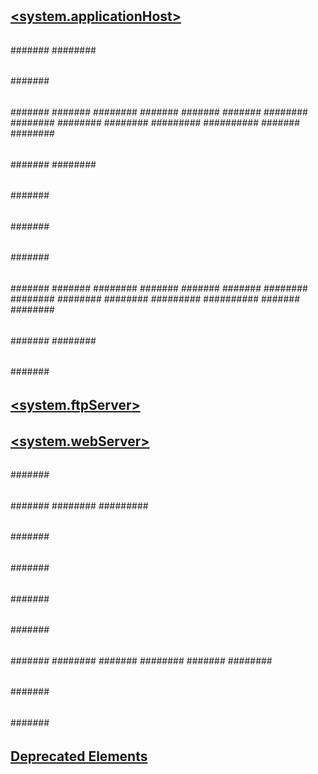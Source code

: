 # [<configuration>](index.md)
## [<configPaths>](configpaths/index.md)
### [<searchResult>](configpaths/searchresult/index.md)
#### [<section>](configpaths/searchresult/section.md)
## [<configurationRedirection>](configurationredirection.md)
## [<moduleProviders>](moduleproviders/index.md)
### [<add>](moduleproviders/add.md)
## [<modules>](modules/index.md)
### [<add>](modules/add.md)
## [<system.applicationHost>](system.applicationhost/index.md)
### [<applicationPools>](system.applicationhost/applicationpools/index.md)
#### [<add>](system.applicationhost/applicationpools/add/index.md)
##### [<cpu>](system.applicationhost/applicationpools/add/cpu.md)
##### [<failure>](system.applicationhost/applicationpools/add/failure.md)
##### [<processModel>](system.applicationhost/applicationpools/add/processmodel.md)
##### [<recycling>](system.applicationhost/applicationpools/add/recycling/index.md)
###### [<periodicRestart>](system.applicationhost/applicationpools/add/recycling/periodicrestart/index.md)
####### [<schedule>](system.applicationhost/applicationpools/add/recycling/periodicrestart/schedule/index.md)
######## [<add>](system.applicationhost/applicationpools/add/recycling/periodicrestart/schedule/add.md)
##### [<environmentVariables>](system.applicationhost/applicationpools/add/environmentvariables/index.md)
###### [<add>](system.applicationhost/applicationpools/add/environmentvariables/add.md)
#### [<applicationPoolDefaults>](system.applicationhost/applicationpools/applicationpooldefaults/index.md)
##### [<environmentVariables>](system.applicationhost/applicationpools/applicationpooldefaults/environmentvariables/index.md)
###### [<add>](system.applicationhost/applicationpools/applicationpooldefaults/environmentvariables/add.md)
### [<configHistory>](system.applicationhost/confighistory.md)
### [<customMetadata>](system.applicationhost/custommetadata/index.md)
#### [<key>](system.applicationhost/custommetadata/key/index.md)
##### [<property>](system.applicationhost/custommetadata/key/property.md)
### [<listenerAdapters>](system.applicationhost/listeneradapters/index.md)
#### [<add>](system.applicationhost/listeneradapters/add.md)
### [<log>](system.applicationhost/log/index.md)
#### [<centralBinaryLogFile>](system.applicationhost/log/centralbinarylogfile.md)
#### [<centralW3CLogFile>](system.applicationhost/log/centralw3clogfile.md)
### [<sites>](system.applicationhost/sites/index.md)
#### [<applicationDefaults>](system.applicationhost/sites/applicationdefaults.md)
#### [<site>](system.applicationhost/sites/site/index.md)
##### [<application>](system.applicationhost/sites/site/application/index.md)
###### [<virtualDirectory>](system.applicationhost/sites/site/application/virtualdirectory.md)
###### [<virtualDirectoryDefaults>](system.applicationhost/sites/site/application/virtualdirectorydefaults.md)
##### [<applicationDefaults>](system.applicationhost/sites/site/applicationdefaults.md)
##### [<bindings>](system.applicationhost/sites/site/bindings/index.md)
###### [<binding>](system.applicationhost/sites/site/bindings/binding.md)
##### [<limits>](system.applicationhost/sites/site/limits.md)
##### [<logFile>](system.applicationhost/sites/site/logfile/index.md)
###### [<customFields>](system.applicationhost/sites/site/logfile/customfields/index.md)
####### [<add>](system.applicationhost/sites/site/logfile/customfields/add.md)
##### [<traceFailedRequestsLogging>](system.applicationhost/sites/site/tracefailedrequestslogging.md)
##### [<virtualDirectoryDefaults>](system.applicationhost/sites/site/virtualdirectorydefaults.md)
##### [<ftpServer>](system.applicationhost/sites/site/ftpserver/index.md)
###### [<connections>](system.applicationhost/sites/site/ftpserver/connections.md)
###### [<security>](system.applicationhost/sites/site/ftpserver/security/index.md)
####### [<dataChannelSecurity>](system.applicationhost/sites/site/ftpserver/security/datachannelsecurity.md)
####### [<commandFiltering>](system.applicationhost/sites/site/ftpserver/security/commandfiltering/index.md)
######## [<add>](system.applicationhost/sites/site/ftpserver/security/commandfiltering/add.md)
####### [<ssl>](system.applicationhost/sites/site/ftpserver/security/ssl.md)
####### [<sslClientCertificates>](system.applicationhost/sites/site/ftpserver/security/sslclientcertificates.md)
####### [<authentication>](system.applicationhost/sites/site/ftpserver/security/authentication/index.md)
######## [<anonymousAuthentication>](system.applicationhost/sites/site/ftpserver/security/authentication/anonymousauthentication.md)
######## [<basicAuthentication>](system.applicationhost/sites/site/ftpserver/security/authentication/basicauthentication.md)
######## [<clientCertAuthentication>](system.applicationhost/sites/site/ftpserver/security/authentication/clientcertauthentication.md)
######## [<customAuthentication>](system.applicationhost/sites/site/ftpserver/security/authentication/customauthentication/index.md)
######### [<providers>](system.applicationhost/sites/site/ftpserver/security/authentication/customauthentication/providers/index.md)
########## [<add>](system.applicationhost/sites/site/ftpserver/security/authentication/customauthentication/providers/add.md)
####### [<customAuthorization>](system.applicationhost/sites/site/ftpserver/security/customauthorization/index.md)
######## [<provider>](system.applicationhost/sites/site/ftpserver/security/customauthorization/provider.md)
###### [<customFeatures>](system.applicationhost/sites/site/ftpserver/customfeatures/index.md)
####### [<providers>](system.applicationhost/sites/site/ftpserver/customfeatures/providers/index.md)
######## [<add>](system.applicationhost/sites/site/ftpserver/customfeatures/providers/add.md)
###### [<messages>](system.applicationhost/sites/site/ftpserver/messages.md)
###### [<fileHandling>](system.applicationhost/sites/site/ftpserver/filehandling.md)
###### [<firewallSupport>](system.applicationhost/sites/site/ftpserver/firewallsupport.md)
###### [<userIsolation>](system.applicationhost/sites/site/ftpserver/userisolation/index.md)
####### [<activeDirectory>](system.applicationhost/sites/site/ftpserver/userisolation/activedirectory.md)
###### [<directoryBrowse>](system.applicationhost/sites/site/ftpserver/directorybrowse.md)
###### [<logFile>](system.applicationhost/sites/site/ftpserver/logfile.md)
###### [<sessions>](system.applicationhost/sites/site/ftpserver/sessions/index.md)
####### [<session>](system.applicationhost/sites/site/ftpserver/sessions/session.md)
###### [<Stop>](system.applicationhost/sites/site/ftpserver/stop.md)
###### [<Start>](system.applicationhost/sites/site/ftpserver/start.md)
###### [<FlushLog>](system.applicationhost/sites/site/ftpserver/flushlog.md)
#### [<siteDefaults>](system.applicationhost/sites/sitedefaults/index.md)
##### [<limits>](system.applicationhost/sites/sitedefaults/limits.md)
##### [<logFile>](system.applicationhost/sites/sitedefaults/logfile/index.md)
###### [<customFields>](system.applicationhost/sites/sitedefaults/logfile/customfields/index.md)
####### [<add>](system.applicationhost/sites/sitedefaults/logfile/customfields/add.md)
##### [<traceFailedRequestsLogging>](system.applicationhost/sites/sitedefaults/tracefailedrequestslogging.md)
##### [<bindings>](system.applicationhost/sites/sitedefaults/bindings/index.md)
###### [<binding>](system.applicationhost/sites/sitedefaults/bindings/binding.md)
##### [<ftpServer>](system.applicationhost/sites/sitedefaults/ftpserver/index.md)
###### [<connections>](system.applicationhost/sites/sitedefaults/ftpserver/connections.md)
###### [<security>](system.applicationhost/sites/sitedefaults/ftpserver/security/index.md)
####### [<dataChannelSecurity>](system.applicationhost/sites/sitedefaults/ftpserver/security/datachannelsecurity.md)
####### [<commandFiltering>](system.applicationhost/sites/sitedefaults/ftpserver/security/commandfiltering/index.md)
######## [<add>](system.applicationhost/sites/sitedefaults/ftpserver/security/commandfiltering/add.md)
####### [<ssl>](system.applicationhost/sites/sitedefaults/ftpserver/security/ssl.md)
####### [<sslClientCertificates>](system.applicationhost/sites/sitedefaults/ftpserver/security/sslclientcertificates.md)
####### [<authentication>](system.applicationhost/sites/sitedefaults/ftpserver/security/authentication/index.md)
######## [<anonymousAuthentication>](system.applicationhost/sites/sitedefaults/ftpserver/security/authentication/anonymousauthentication.md)
######## [<basicAuthentication>](system.applicationhost/sites/sitedefaults/ftpserver/security/authentication/basicauthentication.md)
######## [<clientCertAuthentication>](system.applicationhost/sites/sitedefaults/ftpserver/security/authentication/clientcertauthentication.md)
######## [<customAuthentication>](system.applicationhost/sites/sitedefaults/ftpserver/security/authentication/customauthentication/index.md)
######### [<providers>](system.applicationhost/sites/sitedefaults/ftpserver/security/authentication/customauthentication/providers/index.md)
########## [<add>](system.applicationhost/sites/sitedefaults/ftpserver/security/authentication/customauthentication/providers/add.md)
####### [<customAuthorization>](system.applicationhost/sites/sitedefaults/ftpserver/security/customauthorization/index.md)
######## [<provider>](system.applicationhost/sites/sitedefaults/ftpserver/security/customauthorization/provider.md)
###### [<customFeatures>](system.applicationhost/sites/sitedefaults/ftpserver/customfeatures/index.md)
####### [<providers>](system.applicationhost/sites/sitedefaults/ftpserver/customfeatures/providers/index.md)
######## [<add>](system.applicationhost/sites/sitedefaults/ftpserver/customfeatures/providers/add.md)
###### [<messages>](system.applicationhost/sites/sitedefaults/ftpserver/messages.md)
###### [<fileHandling>](system.applicationhost/sites/sitedefaults/ftpserver/filehandling.md)
###### [<firewallSupport>](system.applicationhost/sites/sitedefaults/ftpserver/firewallsupport.md)
###### [<userIsolation>](system.applicationhost/sites/sitedefaults/ftpserver/userisolation/index.md)
####### [<activeDirectory>](system.applicationhost/sites/sitedefaults/ftpserver/userisolation/activedirectory.md)
###### [<directoryBrowse>](system.applicationhost/sites/sitedefaults/ftpserver/directorybrowse.md)
###### [<logFile>](system.applicationhost/sites/sitedefaults/ftpserver/logfile.md)
#### [<virtualDirectoryDefaults>](system.applicationhost/sites/virtualdirectorydefaults.md)
### [<webLimits>](system.applicationhost/weblimits.md)
### [<serviceAutoStartProviders>](system.applicationhost/serviceautostartproviders/index.md)
#### [<add>](system.applicationhost/serviceautostartproviders/add.md)
## [<system.ftpServer>](system.ftpserver/index.md)
### [<log>](system.ftpserver/log/index.md)
#### [<centralLogFile>](system.ftpserver/log/centrallogfile.md)
### [<firewallSupport>](system.ftpserver/firewallsupport.md)
### [<providerDefinitions>](system.ftpserver/providerdefinitions/index.md)
#### [<add>](system.ftpserver/providerdefinitions/add.md)
#### [<activation>](system.ftpserver/providerdefinitions/activation/index.md)
##### [<providerData>](system.ftpserver/providerdefinitions/activation/providerdata/index.md)
###### [<add>](system.ftpserver/providerdefinitions/activation/providerdata/add.md)
### [<security>](system.ftpserver/security/index.md)
#### [<authorization>](system.ftpserver/security/authorization/index.md)
##### [<add>](system.ftpserver/security/authorization/add.md)
#### [<ipSecurity>](system.ftpserver/security/ipsecurity/index.md)
##### [<add>](system.ftpserver/security/ipsecurity/add.md)
#### [<requestFiltering>](system.ftpserver/security/requestfiltering/index.md)
##### [<fileExtensions>](system.ftpserver/security/requestfiltering/fileextensions/index.md)
###### [<add>](system.ftpserver/security/requestfiltering/fileextensions/add.md)
##### [<requestLimits>](system.ftpserver/security/requestfiltering/requestlimits.md)
##### [<hiddenSegments>](system.ftpserver/security/requestfiltering/hiddensegments/index.md)
###### [<add>](system.ftpserver/security/requestfiltering/hiddensegments/add.md)
##### [<denyUrlSequences>](system.ftpserver/security/requestfiltering/denyurlsequences/index.md)
###### [<add>](system.ftpserver/security/requestfiltering/denyurlsequences/add.md)
#### [<authentication>](system.ftpserver/security/authentication/index.md)
##### [<denyByFailure>](system.ftpserver/security/authentication/denybyfailure.md)
### [<caching>](system.ftpserver/caching/index.md)
#### [<credentialsCache>](system.ftpserver/caching/credentialscache.md)
### [<serverRuntime>](system.ftpserver/serverruntime/index.md)
#### [<hostNameSupport>](system.ftpserver/serverruntime/hostnamesupport.md)
## [<system.webServer>](system.webserver/index.md)
### [<asp>](system.webserver/asp/index.md)
#### [<cache>](system.webserver/asp/cache.md)
#### [<comPlus>](system.webserver/asp/complus.md)
#### [<limits>](system.webserver/asp/limits.md)
#### [<session>](system.webserver/asp/session.md)
### [<caching>](system.webserver/caching/index.md)
#### [<profiles>](system.webserver/caching/profiles/index.md)
##### [<add>](system.webserver/caching/profiles/add.md)
### [<cgi>](system.webserver/cgi.md)
### [<defaultDocument>](system.webserver/defaultdocument/index.md)
#### [<files>](system.webserver/defaultdocument/files/index.md)
##### [<add>](system.webserver/defaultdocument/files/add.md)
### [<directoryBrowse>](system.webserver/directorybrowse.md)
### [<fastCgi>](system.webserver/fastcgi/index.md)
#### [<application>](system.webserver/fastcgi/application/index.md)
##### [<environmentVariables>](system.webserver/fastcgi/application/environmentvariables/index.md)
###### [<environmentVariable>](system.webserver/fastcgi/application/environmentvariables/environmentvariable.md)
### [<globalModules>](system.webserver/globalmodules/index.md)
#### [<add>](system.webserver/globalmodules/add.md)
### [<handlers>](system.webserver/handlers/index.md)
#### [<add>](system.webserver/handlers/add.md)
### [<httpCompression>](system.webserver/httpcompression/index.md)
#### [<dynamicTypes>](system.webserver/httpcompression/dynamictypes/index.md)
##### [<add>](system.webserver/httpcompression/dynamictypes/add.md)
#### [<scheme>](system.webserver/httpcompression/scheme.md)
#### [<staticTypes>](system.webserver/httpcompression/statictypes/index.md)
##### [<add>](system.webserver/httpcompression/statictypes/add.md)
### [<httpErrors>](system.webserver/httperrors/index.md)
#### [<error>](system.webserver/httperrors/error.md)
### [<httpLogging>](system.webserver/httplogging.md)
### [<httpProtocol>](system.webserver/httpprotocol/index.md)
#### [<customHeaders>](system.webserver/httpprotocol/customheaders/index.md)
##### [<add>](system.webserver/httpprotocol/customheaders/add.md)
#### [<redirectHeaders>](system.webserver/httpprotocol/redirectheaders/index.md)
##### [<add>](system.webserver/httpprotocol/redirectheaders/add.md)
### [<httpRedirect>](system.webserver/httpredirect/index.md)
#### [<add>](system.webserver/httpredirect/add.md)
### [<httpTracing>](system.webserver/httptracing/index.md)
#### [<traceUrls>](system.webserver/httptracing/traceurls/index.md)
##### [<add>](system.webserver/httptracing/traceurls/add.md)
### [<isapiFilters>](system.webserver/isapifilters/index.md)
#### [<filter>](system.webserver/isapifilters/filter.md)
### [<management>](system.webserver/management/index.md)
#### [<authentication>](system.webserver/management/authentication/index.md)
##### [<credentials>](system.webserver/management/authentication/credentials/index.md)
###### [<add>](system.webserver/management/authentication/credentials/add.md)
##### [<providers>](system.webserver/management/authentication/providers/index.md)
###### [<add>](system.webserver/management/authentication/providers/add.md)
#### [<authorization>](system.webserver/management/authorization/index.md)
##### [<authorizationRules>](system.webserver/management/authorization/authorizationrules/index.md)
###### [<scope>](system.webserver/management/authorization/authorizationrules/scope/index.md)
####### [<add>](system.webserver/management/authorization/authorizationrules/scope/add.md)
##### [<providers>](system.webserver/management/authorization/providers/index.md)
###### [<add>](system.webserver/management/authorization/providers/add.md)
#### [<trustedProviders>](system.webserver/management/trustedproviders/index.md)
##### [<add>](system.webserver/management/trustedproviders/add.md)
### [<modules>](system.webserver/modules/index.md)
#### [<add>](system.webserver/modules/add.md)
### [<odbcLogging>](system.webserver/odbclogging.md)
### [<security>](system.webserver/security/index.md)
#### [<access>](system.webserver/security/access.md)
#### [<applicationDependencies>](system.webserver/security/applicationdependencies/index.md)
##### [<application>](system.webserver/security/applicationdependencies/application/index.md)
###### [<add>](system.webserver/security/applicationdependencies/application/add.md)
#### [<authentication>](system.webserver/security/authentication/index.md)
##### [<anonymousAuthentication>](system.webserver/security/authentication/anonymousauthentication.md)
##### [<basicAuthentication>](system.webserver/security/authentication/basicauthentication.md)
##### [<clientCertificateMappingAuthentication>](system.webserver/security/authentication/clientcertificatemappingauthentication.md)
##### [<digestAuthentication>](system.webserver/security/authentication/digestauthentication.md)
##### [<iisClientCertificateMappingAuthentication>](system.webserver/security/authentication/iisclientcertificatemappingauthentication/index.md)
###### [<manyToOneMappings>](system.webserver/security/authentication/iisclientcertificatemappingauthentication/manytoonemappings/index.md)
####### [<add>](system.webserver/security/authentication/iisclientcertificatemappingauthentication/manytoonemappings/add/index.md)
######## [<rules>](system.webserver/security/authentication/iisclientcertificatemappingauthentication/manytoonemappings/add/rules/index.md)
######### [<add>](system.webserver/security/authentication/iisclientcertificatemappingauthentication/manytoonemappings/add/rules/add.md)
###### [<oneToOneMappings>](system.webserver/security/authentication/iisclientcertificatemappingauthentication/onetoonemappings/index.md)
####### [<add>](system.webserver/security/authentication/iisclientcertificatemappingauthentication/onetoonemappings/add.md)
##### [<windowsAuthentication>](system.webserver/security/authentication/windowsauthentication/index.md)
###### [<providers>](system.webserver/security/authentication/windowsauthentication/providers/index.md)
####### [<add>](system.webserver/security/authentication/windowsauthentication/providers/add.md)
###### [<extendedProtection>](system.webserver/security/authentication/windowsauthentication/extendedprotection/index.md)
####### [<spn>](system.webserver/security/authentication/windowsauthentication/extendedprotection/spn.md)
#### [<authorization>](system.webserver/security/authorization/index.md)
##### [<add>](system.webserver/security/authorization/add.md)
#### [<ipSecurity>](system.webserver/security/ipsecurity/index.md)
##### [<add>](system.webserver/security/ipsecurity/add.md)
#### [<isapiCgiRestriction>](system.webserver/security/isapicgirestriction/index.md)
##### [<add>](system.webserver/security/isapicgirestriction/add.md)
#### [<requestFiltering>](system.webserver/security/requestfiltering/index.md)
##### [<denyUrlSequences>](system.webserver/security/requestfiltering/denyurlsequences/index.md)
###### [<add>](system.webserver/security/requestfiltering/denyurlsequences/add.md)
##### [<fileExtensions>](system.webserver/security/requestfiltering/fileextensions/index.md)
###### [<add>](system.webserver/security/requestfiltering/fileextensions/add.md)
##### [<hiddenSegments>](system.webserver/security/requestfiltering/hiddensegments/index.md)
###### [<add>](system.webserver/security/requestfiltering/hiddensegments/add.md)
##### [<requestLimits>](system.webserver/security/requestfiltering/requestlimits/index.md)
###### [<headerLimits>](system.webserver/security/requestfiltering/requestlimits/headerlimits/index.md)
####### [<add>](system.webserver/security/requestfiltering/requestlimits/headerlimits/add.md)
##### [<verbs>](system.webserver/security/requestfiltering/verbs/index.md)
###### [<add>](system.webserver/security/requestfiltering/verbs/add.md)
##### [<alwaysAllowedUrls>](system.webserver/security/requestfiltering/alwaysallowedurls/index.md)
###### [<add>](system.webserver/security/requestfiltering/alwaysallowedurls/add.md)
##### [<alwaysAllowedQueryStrings>](system.webserver/security/requestfiltering/alwaysallowedquerystrings/index.md)
###### [<add>](system.webserver/security/requestfiltering/alwaysallowedquerystrings/add.md)
##### [<denyQueryStringSequences>](system.webserver/security/requestfiltering/denyquerystringsequences/index.md)
###### [<add>](system.webserver/security/requestfiltering/denyquerystringsequences/add.md)
##### [<filteringRules>](system.webserver/security/requestfiltering/filteringrules/index.md)
###### [<filteringRule>](system.webserver/security/requestfiltering/filteringrules/filteringrule/index.md)
####### [<scanHeaders>](system.webserver/security/requestfiltering/filteringrules/filteringrule/scanheaders/index.md)
######## [<add>](system.webserver/security/requestfiltering/filteringrules/filteringrule/scanheaders/add.md)
####### [<appliesTo>](system.webserver/security/requestfiltering/filteringrules/filteringrule/appliesto/index.md)
######## [<add>](system.webserver/security/requestfiltering/filteringrules/filteringrule/appliesto/add.md)
####### [<denyStrings>](system.webserver/security/requestfiltering/filteringrules/filteringrule/denystrings/index.md)
######## [<add>](system.webserver/security/requestfiltering/filteringrules/filteringrule/denystrings/add.md)
#### [<dynamicIpSecurity>](system.webserver/security/dynamicipsecurity/index.md)
##### [<denyByConcurrentRequests>](system.webserver/security/dynamicipsecurity/denybyconcurrentrequests.md)
##### [<denyByRequestRate>](system.webserver/security/dynamicipsecurity/denybyrequestrate.md)
### [<serverRuntime>](system.webserver/serverruntime.md)
### [<serverSideInclude>](system.webserver/serversideinclude.md)
### [<staticContent>](system.webserver/staticcontent/index.md)
#### [<clientCache>](system.webserver/staticcontent/clientcache.md)
#### [<mimeMap>](system.webserver/staticcontent/mimemap.md)
### [<tracing>](system.webserver/tracing/index.md)
#### [<traceFailedRequests>](system.webserver/tracing/tracefailedrequests/index.md)
##### [<add>](system.webserver/tracing/tracefailedrequests/add/index.md)
###### [<failureDefinitions>](system.webserver/tracing/tracefailedrequests/add/failuredefinitions.md)
###### [<traceAreas>](system.webserver/tracing/tracefailedrequests/add/traceareas/index.md)
####### [<add>](system.webserver/tracing/tracefailedrequests/add/traceareas/add.md)
#### [<traceProviderDefinitions>](system.webserver/tracing/traceproviderdefinitions/index.md)
##### [<add>](system.webserver/tracing/traceproviderdefinitions/add/index.md)
###### [<areas>](system.webserver/tracing/traceproviderdefinitions/add/areas/index.md)
####### [<add>](system.webserver/tracing/traceproviderdefinitions/add/areas/add.md)
### [<urlCompression>](system.webserver/urlcompression.md)
### [<validation>](system.webserver/validation.md)
### [<webdav>](system.webserver/webdav/index.md)
#### [<globalSettings>](system.webserver/webdav/globalsettings/index.md)
##### [<propertyStores>](system.webserver/webdav/globalsettings/propertystores/index.md)
###### [<add>](system.webserver/webdav/globalsettings/propertystores/add.md)
##### [<lockStores>](system.webserver/webdav/globalsettings/lockstores/index.md)
###### [<add>](system.webserver/webdav/globalsettings/lockstores/add.md)
#### [<authoring>](system.webserver/webdav/authoring/index.md)
##### [<fileSystem>](system.webserver/webdav/authoring/filesystem.md)
##### [<locks>](system.webserver/webdav/authoring/locks.md)
##### [<properties>](system.webserver/webdav/authoring/properties/index.md)
###### [<add>](system.webserver/webdav/authoring/properties/add.md)
#### [<authoringRules>](system.webserver/webdav/authoringrules/index.md)
##### [<add>](system.webserver/webdav/authoringrules/add.md)
### [<webSocket>](system.webserver/websocket.md)
### [<applicationInitialization>](system.webserver/applicationinitialization/index.md)
#### [<add>](system.webserver/applicationinitialization/add.md)
## [Deprecated Elements](deprecatedelements.md)